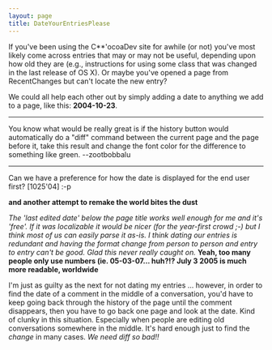 ```yaml
---
layout: page
title: DateYourEntriesPlease
---
```


If you've been using the C**'ocoaDev site for awhile (or not) you've most likely come across entries that may or may not be useful, depending upon how old they are (e.g., instructions for using some class that was changed in the last release of OS X). Or maybe you've opened a page from RecentChanges but can't locate the new entry? 

We could all help each other out by simply adding a date to anything we add to a page, like this: **2004-10-23**.

----

You know what would be really great is if the history button would automatically do a "diff" command between the current page and the page before it, take this result and change the font color for the difference to something like green. --zootbobbalu

----

Can we have a preference for how the date is displayed for the end user first? [1025'04] :-p

**and another attempt to remake the world bites the dust**

*The 'last edited date' below the page title works well enough for me and it's 'free'. If it was localizable it would be nicer (for the year-first crowd ;-) but I think most of us can easily parse it as-is. I think dating our entries is redundant and having the format change from person to person and entry to entry can't be good. Glad this never really caught on.* **Yeah, too many people only use numbers (ie. 05-03-07... huh?!? July 3 2005 is much more readable, worldwide**

I'm just as guilty as the next for not dating my entries ... however, in order to find the date of a comment in the middle of a conversation, you'd have to keep going back through the history of the page until the comment disappears, then you have to go back one page and look at the date.  Kind of clunky in this situation. Especially when people are editing old conversations somewhere in the middle. It's hard enough just to find the *change* in many cases. *We need diff so bad!!*

